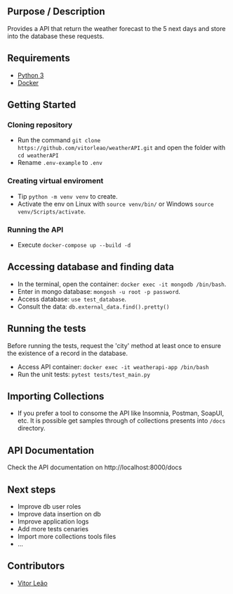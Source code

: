 ## Purpose / Description
Provides a API that return the weather forecast to the 5 next days and store into the database these requests.

## Requirements
- [Python 3](https://www.python.org/)
- [Docker](https://docs.docker.com/)

## Getting Started
### Cloning repository
- Run the command `git clone https://github.com/vitorleao/weatherAPI.git` and open the folder with `cd weatherAPI`
- Rename `.env-example` to `.env`

### Creating virtual enviroment
- Tip `python -m venv venv` to create.
- Activate the env on Linux with `source venv/bin/` or Windows `source venv/Scripts/activate`.

### Running the API
- Execute `docker-compose up --build -d`

## Accessing database and finding data
- In the terminal, open the container: `docker exec -it mongodb /bin/bash`.
- Enter in mongo database: `mongosh -u root -p password`.
- Access database: `use test_database`.
- Consult the data: `db.external_data.find().pretty()`

## Running the tests
Before running the tests, request the 'city' method at least once to ensure the existence of a record in the database.
- Access API container: `docker exec -it weatherapi-app /bin/bash`
- Run the unit tests: `pytest tests/test_main.py`

## Importing Collections
- If you prefer a tool to consome the API like Insomnia, Postman, SoapUI, etc. It is possible get samples through of collections presents into `/docs` directory.

## API Documentation
Check the API documentation on http://localhost:8000/docs

## Next steps
- Improve db user roles
- Improve data insertion on db
- Improve application logs
- Add more tests cenaries
- Import more collections tools files
- ...

## Contributors
- [Vitor Leão](https://github.com/vitorleao)
